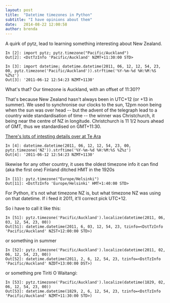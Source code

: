 ```yaml
---
layout: post
title:  "Datetime timezones in Python"
subtitle: "I have opinions about them"
date:   2014-08-22 12:00:58
author: brenda
---
```




A quirk of pytz, lead to learning something interesting about New Zealand.


    In [2]: import pytz; pytz.timezone("Pacific/Auckland")
    Out[2]: <DstTzInfo 'Pacific/Auckland' NZMT+11:30:00 STD>
    
    In [3]: import datetime; datetime.datetime(2011, 06, 12, 12, 54, 23, 00, pytz.timezone('Pacific/Auckland')).strftime('%Y-%m-%d %H:%M:%S %Z%z')
    Out[3]: '2011-06-12 12:54:23 NZMT+1130'

What's that? Our timezone is Auckland, with an offset of 11:30??

<!--break-->


That's because New Zealand hasn't always been in UTC+12  (or +13 in summer). We used to synchronise our clocks to the sun, 12pm noon being when the sun was over head -- but the advent of the telegraph lead to a country wide standardisation of time -- the winner was Christchurch, it being near the centre of NZ in longitude. Christchurch is 11 1/2 hours ahead of GMT, thus we standardised on GMT+11:30.

<a href="http://www.teara.govt.nz/en/timekeeping/page-2">There's lots of intesting details over at Te Ara</a>

    In [4]: datetime.datetime(2011, 06, 12, 12, 54, 23, 00, pytz.timezone('NZ')).strftime('%Y-%m-%d %H:%M:%S %Z%z')
    Out[4]: '2011-06-12 12:54:23 NZMT+1130'

likewise for any other country, it uses the oldest timezone info it
can find (aka the first one)
Finland ditched HMT in the 1920s

    In [11]: pytz.timezone("Europe/Helsinki")
    Out[11]: <DstTzInfo 'Europe/Helsinki' HMT+1:40:00 STD>


For Python, it's not what timezone NZ is, but what timezone NZ was using on that datetime. If i feed it 2011, it'll correct pick UTC+12.

So i have to call it like this:

    In [51]: pytz.timezone('Pacific/Auckland').localize(datetime(2011, 06, 03, 12, 54, 23, 00))
    Out[51]: datetime.datetime(2011, 6, 03, 12, 54, 23, tzinfo=<DstTzInfo 'Pacific/Auckland' NZST+12:00:00 STD>)

or something in summer

    In [52]: pytz.timezone('Pacific/Auckland').localize(datetime(2011, 02, 06, 12, 54, 23, 00))
    Out[52]: datetime.datetime(2011, 2, 6, 12, 54, 23, tzinfo=<DstTzInfo 'Pacific/Auckland' NZDT+13:00:00 DST>)

or something pre Tiriti O Waitangi:

    In [53]: pytz.timezone('Pacific/Auckland').localize(datetime(1829, 02, 06, 12, 54, 23, 00))
    Out[53]: datetime.datetime(1829, 2, 6, 12, 54, 23, tzinfo=<DstTzInfo 'Pacific/Auckland' NZMT+11:30:00 STD>)


